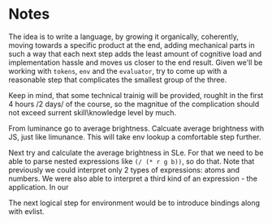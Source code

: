 # Notes

The idea is to write a language, by growing it organically, coherently, moving towards a specific product at the end, adding mechanical parts in such a way  that each next step adds the least amount of cognitive load and implementation hassle and moves us closer to the end result. Given we'll be working with `tokens`, `env` and the `evaluator`, try to come up with a reasonable step that complicates the smallest group of the three.

Keep in mind, that some technical trainig will be provided, roughlt in the first 4 hours /2 days/ of the course, so the magnitue of the complication should not exceed surrent skill\knowledge level by much.

From luminance go to average brightness. Calcuate average brightness with JS, just like limunance. This will take env lookup a comfortable step further.

Next try and calculate the average brightness in SLe. For that we need to be able to parse nested expressions like `(/ (* r g b))`, so do that. Note that previously we could interpret only 2 types of expressions: atoms and numbers. We were also able to interpret a third kind of an expression - the application. In our

The next logical step for environment would be to introduce bindings along with evlist.
